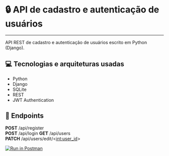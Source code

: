 # 🔒 API de cadastro e autenticação de usuários

---

API REST de cadastro e autenticação de usuários escrito em Python (Django).

## 💻 Tecnologias e arquiteturas usadas

- Python
- Django
- SQLite
- REST
- JWT Authentication

## 📌 Endpoints

**POST** /api/register  
**POST** /api/login
**GET** /api/users  
**PATCH** /api/users/edit/<<int:user_id>>



[![Run in Postman](https://run.pstmn.io/button.svg)](https://app.getpostman.com/run-collection/21871412-ab337fb2-e011-4b39-ba22-edd8c6638675?action=collection%2Ffork&collection-url=entityId%3D21871412-ab337fb2-e011-4b39-ba22-edd8c6638675%26entityType%3Dcollection%26workspaceId%3Dd3d76c8a-813c-4dc5-b80d-a81079c2b913)